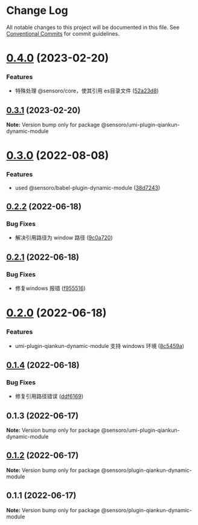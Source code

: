 # Change Log

All notable changes to this project will be documented in this file.
See [Conventional Commits](https://conventionalcommits.org) for commit guidelines.

# [0.4.0](https://gitlab.sensoro.com/frontend/core/plugins/compare/@sensoro/umi-plugin-qiankun-dynamic-module@0.3.1...@sensoro/umi-plugin-qiankun-dynamic-module@0.4.0) (2023-02-20)


### Features

* 特殊处理 @sensoro/core，使其引用 es目录文件 ([52a23d8](https://gitlab.sensoro.com/frontend/core/plugins/commit/52a23d823d989b9f56cda496c7d2c5598950a36e))





## [0.3.1](https://gitlab.sensoro.com/frontend/core/plugins/compare/@sensoro/umi-plugin-qiankun-dynamic-module@0.3.0...@sensoro/umi-plugin-qiankun-dynamic-module@0.3.1) (2023-02-20)

**Note:** Version bump only for package @sensoro/umi-plugin-qiankun-dynamic-module





# [0.3.0](https://gitlab.sensoro.com/frontend/core/plugins/compare/@sensoro/umi-plugin-qiankun-dynamic-module@0.2.2...@sensoro/umi-plugin-qiankun-dynamic-module@0.3.0) (2022-08-08)


### Features

* used @sensoro/babel-plugin-dynamic-module ([38d7243](https://gitlab.sensoro.com/frontend/core/plugins/commit/38d72430028b943aa184e1d05c8c0a9a82d322c6))





## [0.2.2](https://gitlab.sensoro.com/frontend/core/plugins/compare/@sensoro/umi-plugin-qiankun-dynamic-module@0.2.1...@sensoro/umi-plugin-qiankun-dynamic-module@0.2.2) (2022-06-18)


### Bug Fixes

* 解决引用路径为 window 路径 ([9c0a720](https://gitlab.sensoro.com/frontend/core/plugins/commit/9c0a720e4e9fb5d4079a2bb7781803fc0d038de2))





## [0.2.1](https://gitlab.sensoro.com/frontend/core/plugins/compare/@sensoro/umi-plugin-qiankun-dynamic-module@0.2.0...@sensoro/umi-plugin-qiankun-dynamic-module@0.2.1) (2022-06-18)


### Bug Fixes

* 修复windows 报错 ([f955516](https://gitlab.sensoro.com/frontend/core/plugins/commit/f9555164296324423cbcd8e62b7204c3ce710539))





# [0.2.0](https://gitlab.sensoro.com/frontend/core/plugins/compare/@sensoro/umi-plugin-qiankun-dynamic-module@0.1.4...@sensoro/umi-plugin-qiankun-dynamic-module@0.2.0) (2022-06-18)


### Features

* umi-plugin-qiankun-dynamic-module 支持 windows 环境 ([8c5459a](https://gitlab.sensoro.com/frontend/core/plugins/commit/8c5459a42cf53e9ceacd73273eeb9026e9a8de9e))





## [0.1.4](https://gitlab.sensoro.com/frontend/core/plugins/compare/@sensoro/umi-plugin-qiankun-dynamic-module@0.1.3...@sensoro/umi-plugin-qiankun-dynamic-module@0.1.4) (2022-06-18)


### Bug Fixes

* 修复引用路径错误 ([ddf6169](https://gitlab.sensoro.com/frontend/core/plugins/commit/ddf6169ef98af3c2dc39384b3a4582926763325b))





## 0.1.3 (2022-06-17)

**Note:** Version bump only for package @sensoro/umi-plugin-qiankun-dynamic-module





## [0.1.2](https://gitlab.sensoro.com/frontend/core/plugins/compare/@sensoro/plugin-qiankun-dynamic-module@0.1.1...@sensoro/plugin-qiankun-dynamic-module@0.1.2) (2022-06-17)

**Note:** Version bump only for package @sensoro/plugin-qiankun-dynamic-module





## 0.1.1 (2022-06-17)

**Note:** Version bump only for package @sensoro/plugin-qiankun-dynamic-module

